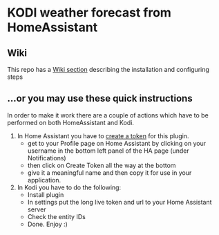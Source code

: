 # KODI weather forecast from HomeAssistant

## Wiki
This repo has a [Wiki section](https://github.com/Eugeniusz-Gienek/kodi_weather_ha/wiki/Manual) describing the installation and configuring steps
## ...or you may use these quick instructions
In order to make it work there are a couple of actions which have to be performed on both HomeAssistant and Kodi.

1. In Home Assistant you have to [create a token](https://community.home-assistant.io/t/how-to-get-long-lived-access-token/162159/5) for this plugin.
   -  get to your Profile page on Home Assistant by clicking on your username in the bottom left panel of the HA page (under Notifications)
   -  then click on Create Token all the way at the bottom
   -  give it a meaningful name and then copy it for use in your application.
2. In Kodi you have to do the following:
   - Install plugin
   - In settings put the long live token and url to your Home Assistant server
   - Check the entity IDs
   - Done. Enjoy :) 
